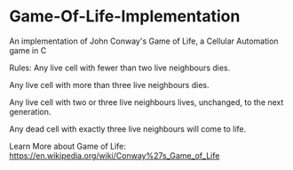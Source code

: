 # Game-Of-Life-Implementation
An implementation of John Conway's Game of Life, a Cellular Automation game in C



Rules:
Any live cell with fewer than two live neighbours dies.

Any live cell with more than three live neighbours dies.

Any live cell with two or three live neighbours lives, unchanged, to the next generation.

Any dead cell with exactly three live neighbours will come to life.



Learn More about Game of Life:
https://en.wikipedia.org/wiki/Conway%27s_Game_of_Life
